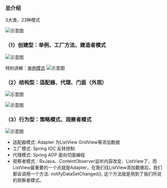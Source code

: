 ### 总介绍
3大类、23种模式

![示意图](https://upload-images.jianshu.io/upload_images/944365-45559853a54ad804.png?imageMogr2/auto-orient/strip%7CimageView2/2/w/1240)

### （1）创建型：单例、工厂方法、建造者模式
![示意图](http://upload-images.jianshu.io/upload_images/944365-d36fef2e61f7e946.png?imageMogr2/auto-orient/strip%7CimageView2/2/w/1240)

特别讲解：[单例模式](https://www.jianshu.com/p/b8c578b07fbc)
![示意图](http://upload-images.jianshu.io/upload_images/944365-e08e8d7df9cf302d.png?imageMogr2/auto-orient/strip%7CimageView2/2/w/1240)

### （2）结构型：适配器、代理、门面（外观）

![示意图](https://upload-images.jianshu.io/upload_images/944365-dd9fbc239b801299.png?imageMogr2/auto-orient/strip%7CimageView2/2/w/1240)

![示意图](https://upload-images.jianshu.io/upload_images/944365-b577edcb96a1810e.png?imageMogr2/auto-orient/strip%7CimageView2/2/w/1240)


### （3）行为型：策略模式、观察者模式

![示意图](https://upload-images.jianshu.io/upload_images/944365-a618da67bf8207a2.png?imageMogr2/auto-orient/strip%7CimageView2/2/w/1240)



- 适配器模式: Adapter 为ListView GridView等添加数据
- 工厂模式: Spring IOC 反转控制
- 代理模式: Spring AOP 面向切面编程
- 观察者模式：RxJava、ContentObserver监听内容改变、ListView了，而ListView最重要的一个点就是Adapter，在我们往ListView添加数据后，我们都会调用一个方法: notifyDataSetChanged(), 这个方法就是用到了我们所说的观察者模式。